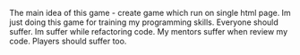  The main idea of this game - create game which run on single html page. Im just doing this game for training my programming skills.
 Everyone should suffer. Im suffer while refactoring code. My mentors suffer when review my code. Players should suffer too.
